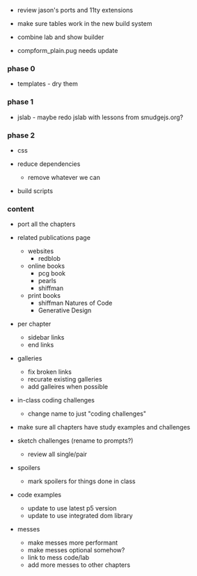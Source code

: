 - review jason's ports and 11ty extensions


- make sure tables work in the new build system
- combine lab and show builder
- compform_plain.pug needs update

### phase 0

- templates - dry them

### phase 1

- jslab - maybe redo jslab with lessons from smudgejs.org?

### phase 2
- css
- reduce dependencies
  - remove whatever we can

- build scripts

### content
  - port all the chapters

  - related publications page
    - websites
      - redblob
    - online books
      - pcg book
      - pearls
      - shiffman
    - print books
      - shiffman Natures of Code
      - Generative Design

  - per chapter
    - sidebar links
    - end links

  - galleries
    - fix broken links
    - recurate existing galleries
    - add galleires when possible

  - in-class coding challenges
    - change name to just "coding challenges"

  - make sure all chapters have study examples and challenges

  - sketch challenges (rename to prompts?)
    - review all single/pair

  - spoilers
    - mark spoilers for things done in class

  - code examples
    - update to use latest p5 version
    - update to use integrated dom library

  - messes
    - make messes more performant
    - make messes optional somehow?
    - link to mess code/lab
    - add more messes to other chapters
